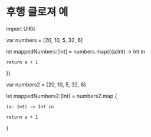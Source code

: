 # 후행 클로져 예

import UIKit

var numbers = [20, 10, 5, 32, 6]

let mappedNumbers:[Int] = numbers.map({(a:Int) -> Int in

    return a + 1
    
})

var numbers2 = [20, 10, 5, 32, 6]

let mappedNumbers2:[Int] = numbers2.map {

    (a: Int) -> Int in
    
    return a + 1
    
}
